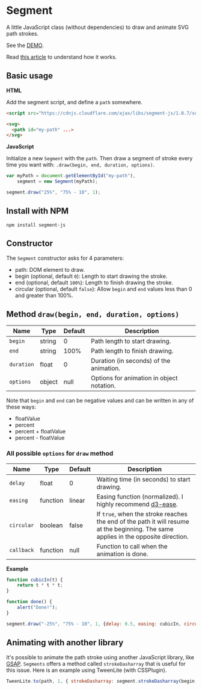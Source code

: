 # Segment

A little JavaScript class (without dependencies) to draw and animate SVG path strokes.

See the [DEMO](http://lmgonzalves.github.io/segment).

Read [this article](http://lmgonzalves.github.io/2015/10/26/animating-svg-path-segments/) to understand how it works.

## Basic usage

**HTML**

Add the segment script, and define a `path` somewhere.

```html
<script src="https://cdnjs.cloudflare.com/ajax/libs/segment-js/1.0.7/segment.js"></script>

<svg>
  <path id="my-path" ...>
</svg>
```

**JavaScript**

Initialize a new `Segment` with the `path`. Then draw a segment of stroke every time you want with: `.draw(begin, end, duration, options)`.

```js
var myPath = document.getElementById("my-path"),
    segment = new Segment(myPath);

segment.draw("25%", "75% - 10", 1);
```

## Install with NPM

```
npm install segment-js
```

## Constructor

The `Segment` constructor asks for 4 parameters:

- path: DOM element to draw.
- begin (optional, default `0`): Length to start drawing the stroke.
- end (optional, default `100%`): Length to finish drawing the stroke.
- circular (optional, default `false`): Allow `begin` and `end` values less than 0 and greater than 100%.

## Method `draw(begin, end, duration, options)`

| Name       | Type     | Default | Description |
|------------|----------|---------|-------------|
|`begin`     | string   | 0       | Path length to start drawing. |
|`end`       | string   | 100%    | Path length to finish drawing. |
|`duration`  | float    | 0       | Duration (in seconds) of the animation. |
|`options`   | object   | null    | Options for animation in object notation. |

Note that `begin` and `end` can be negative values and can be written in any of these ways:

- floatValue
- percent
- percent + floatValue
- percent - floatValue

### All possible `options` for `draw` method

| Name       | Type     | Default | Description |
|------------|----------|---------|-------------|
|`delay`     | float    | 0       | Waiting time (in seconds) to start drawing. |
|`easing`    | function | linear  | Easing function (normalized). I highly recommend [d3-ease](https://github.com/d3/d3-ease). |
|`circular`  | boolean  | false   | If `true`, when the stroke reaches the end of the path it will resume at the beginning. The same applies in the opposite direction. |
|`callback`  | function | null    | Function to call when the animation is done. |

**Example**

```js
function cubicIn(t) {
    return t * t * t;
}

function done() {
    alert("Done!");
}

segment.draw("-25%", "75% - 10", 1, {delay: 0.5, easing: cubicIn, circular: true, callback: done});
```

## Animating with another library

It's possible to animate the path stroke using another JavaScript library, like [GSAP](http://greensock.com/gsap). `Segments` offers a method called `strokeDasharray` that is useful for this issue.
Here is an example using TweenLite (with CSSPlugin).

```js
TweenLite.to(path, 1, { strokeDasharray: segment.strokeDasharray(begin, end) });
```
